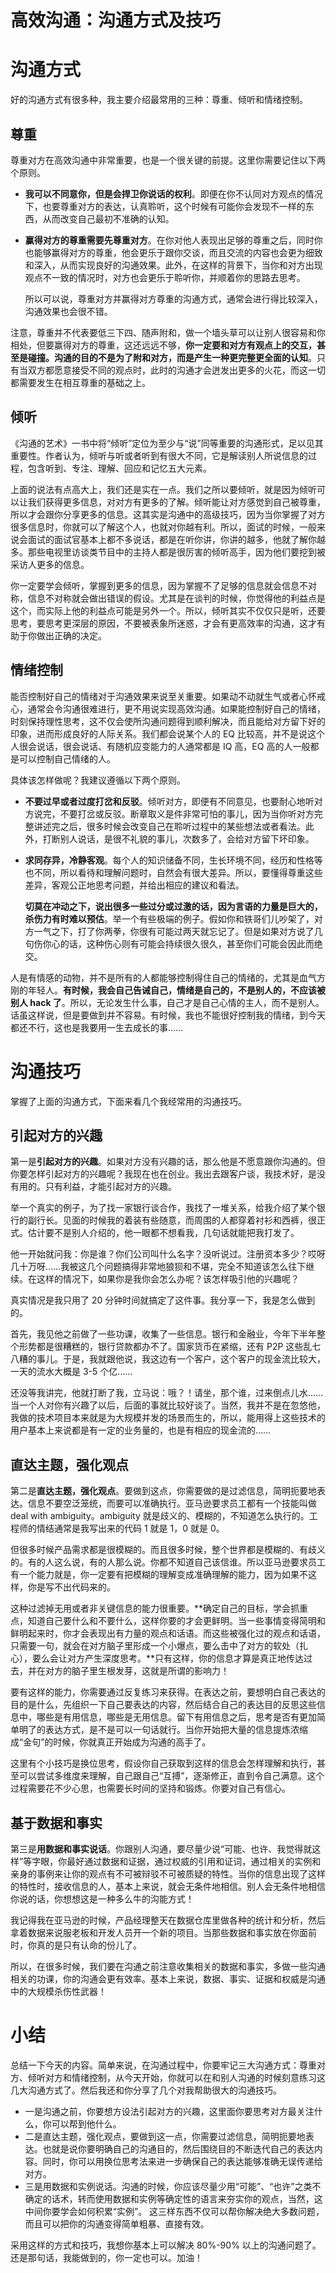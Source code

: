 



# 高效沟通：沟通方式及技巧

# 沟通方式

好的沟通方式有很多种，我主要介绍最常用的三种：尊重、倾听和情绪控制。

## 尊重

尊重对方在高效沟通中非常重要，也是一个很关键的前提。这里你需要记住以下两个原则。

- **我可以不同意你，但是会捍卫你说话的权利**。即便在你不认同对方观点的情况下，也要尊重对方的表达，认真聆听，这个时候有可能你会发现不一样的东西，从而改变自己最初不准确的认知。

- **赢得对方的尊重需要先尊重对方**。在你对他人表现出足够的尊重之后，同时你也能够赢得对方的尊重，他会更乐于跟你交谈，而且交流的内容也会更为细致和深入，从而实现良好的沟通效果。此外，在这样的背景下，当你和对方出现观点不一致的情况时，对方也会更乐于聆听你，并顺着你的思路去思考。

    所以可以说，尊重对方并赢得对方尊重的沟通方式，通常会进行得比较深入，沟通效果也会很不错。

注意，尊重并不代表要低三下四、随声附和，做一个墙头草可以让别人很容易和你相处，但要赢得对方的尊重，这还远远不够，**你一定要和对方有观点上的交互，甚至是碰撞。沟通的目的不是为了附和对方，而是产生一种更完整更全面的认知**。只有当双方都愿意接受不同的观点时，此时的沟通才会迸发出更多的火花，而这一切都需要发生在相互尊重的基础之上。



## 倾听

《沟通的艺术》一书中将“倾听”定位为至少与“说”同等重要的沟通形式，足以见其重要性。作者认为，倾听与听或者听到有很大不同，它是解读别人所说信息的过程，包含听到、专注、理解、回应和记忆五大元素。

上面的说法有点高大上，我们还是实在一点。我们之所以要倾听，就是因为倾听可以让我们获得更多信息，对对方有更多的了解。倾听能让对方感觉到自己被尊重，所以才会跟你分享更多的信息。这其实是沟通中的高级技巧，因为当你掌握了对方很多信息时，你就可以了解这个人，也就对你越有利。所以，面试的时候，一般来说会面试的面试官基本上都不多说话，都是在听你讲，你讲的越多，他就了解你越多。那些电视里访谈类节目中的主持人都是很厉害的倾听高手，因为他们要挖到被采访人更多的信息。

你一定要学会倾听，掌握到更多的信息，因为掌握不了足够的信息就会信息不对称，信息不对称就会做出错误的假设。尤其是在谈判的时候，你觉得他的利益点是这个，而实际上他的利益点可能是另外一个。所以，倾听其实不仅仅只是听，还要思考，要思考更深层的原因，不要被表象所迷惑，才会有更高效率的沟通，这才有助于你做出正确的决定。





## 情绪控制

能否控制好自己的情绪对于沟通效果来说至关重要。如果动不动就生气或者心怀戒心，通常会令沟通很难进行，更不用说实现高效沟通。如果能控制好自己的情绪，时刻保持理性思考，这不仅会使所沟通问题得到顺利解决，而且能给对方留下好的印象，进而形成良好的人际关系。我们都会说某个人的 EQ 比较高，并不是说这个人很会说话，很会说话、有随机应变能力的人通常都是 IQ 高，EQ 高的人一般都是可以控制自己情绪的人。

具体该怎样做呢？我建议遵循以下两个原则。

- **不要过早或者过度打岔和反驳**。倾听对方，即便有不同意见，也要耐心地听对方说完，不要打岔或反驳。断章取义是件非常可怕的事儿，因为当你听对方完整讲述完之后，很多时候会改变自己在聆听过程中的某些想法或者看法。此外，打断别人说话，是很不礼貌的事儿，次数多了，会给对方留下坏印象。

- **求同存异，冷静客观**。每个人的知识储备不同，生长环境不同，经历和性格等也不同，所以看待和理解问题时，自然会有很大差异。所以，要懂得尊重这些差异，客观公正地思考问题，并给出相应的建议和看法。

    **切莫在冲动之下，说出很多一些过分或过激的话，因为言语的力量是巨大的，杀伤力有时难以预估**。举一个有些极端的例子。假如你和铁哥们儿吵架了，对方一气之下，打了你两拳，你很有可能过两天就忘记了。但是如果对方说了几句伤你心的话，这种伤心则有可能会持续很久很久，甚至你们可能会因此而绝交。

人是有情感的动物，并不是所有的人都能够控制得住自己的情绪的，尤其是血气方刚的年轻人。**有时候，我会自己告诫自己，情绪是自己的，不是别人的，不应该被别人 hack 了**。所以，无论发生什么事，自己才是自己心情的主人，而不是别人。话虽这样说，但是要做到并不容易。有时候，我也不能很好控制我的情绪，到今天都还不行，这也是我要用一生去成长的事……



# 沟通技巧

掌握了上面的沟通方式，下面来看几个我经常用的沟通技巧。

## 引起对方的兴趣

第一是**引起对方的兴趣**。如果对方没有兴趣的话，那么他是不愿意跟你沟通的。但你要怎样引起对方的兴趣呢？我现在也在创业。我出去跟客户谈，我技术好，是没有用的。只有利益，才能引起对方的兴趣。

举一个真实的例子，为了找一家银行谈合作，我找了一堆关系，给我介绍了某个银行的副行长。见面的时候我的着装有些随意，而周围的人都穿着衬衫和西裤，很正式。估计要不是别人介绍的，他一眼都不想看我，几句话就能把我打发了。

他一开始就问我：你是谁？你们公司叫什么名字？没听说过。注册资本多少？哎呀几十万呀……我被这几个问题搞得非常地狼狈和不堪，完全不知道该怎么往下继续。在这样的情况下，如果你是我你会怎么办呢？该怎样吸引他的兴趣呢？

真实情况是我只用了 20 分钟时间就搞定了这件事。我分享一下，我是怎么做到的。

首先，我见他之前做了一些功课，收集了一些信息。银行和金融业，今年下半年整个形势都是很糟糕的，银行贷款都办不了。国家货币在紧缩，还有 P2P 这些乱七八糟的事儿。于是，我就跟他说，我这边有一个客户，这个客户的现金流比较大，一天的流水大概是 3-5 个亿……

还没等我讲完，他就打断了我，立马说：哦？！请坐，那个谁，过来倒点儿水……当一个人对你有兴趣了以后，后面的事就比较好谈了。当然，我并不是在忽悠他，我做的技术项目本来就是为大规模并发的场景而生的，所以，能用得上这些技术的用户基本上来说都是有一定的业务量的，也是有相应的现金流的……





## 直达主题，强化观点

第二是**直达主题，强化观点**。要做到这点，你需要做的是过滤信息，简明扼要地表达。信息不要空泛笼统，而要可以准确执行。亚马逊要求员工都有一个技能叫做 deal with ambiguity。ambiguity 就是歧义的、模糊的，不知道怎么执行的。工程师的情结通常是我写出来的代码 1 就是 1，0 就是 0。

但很多时候产品需求都是很模糊的。而且很多时候，整个世界都是模糊的、有歧义的。有的人这么说，有的人那么说。你都不知道自己该信谁。所以亚马逊要求员工有一个能力就是，你一定要有把模糊的理解变成准确理解的能力，因为如果不这样，你是写不出代码来的。

这种过滤掉无用或者非关键信息的能力很重要。**确定自己的目标，学会抓重点，知道自己要什么和不要什么，这样你要的才会更鲜明。当一些事情变得简明和鲜明起来时，你才会表现出有力量的观点和话语。而这些被强化过的观点和话语，只需要一句，就会在对方脑子里形成一个小爆点，要么击中了对方的软处（扎心），要么会让对方产生深度思考。**只有这样，你的信息才算是真正地传达过去，并在对方的脑子里生根发芽，这就是所谓的影响力！

要有这样的能力，你需要通过反复练习来获得。在表达之前，要想明白自己表达的目的是什么，先组织一下自己要表达的内容，然后结合自己的表达目的反思这些信息中，哪些是有用信息，哪些是无用信息。留下有用信息之后，思考是否有更加简单明了的表达方式，是不是可以一句话就行。当你开始把大量的信息提炼浓缩成“金句”的时候，你就真正开始成为沟通的高手了。

这里有个小技巧是换位思考，假设你自己获取到这样的信息会怎样理解和执行，甚至可以尝试多维度来理解，自己跟自己“互搏”，逐渐修正，直到令自己满意。这个过程需要花不少心思，也需要长时间的坚持和锻炼。你要对自己有信心。





## 基于数据和事实

第三是**用数据和事实说话**。你跟别人沟通，要尽量少说“可能、也许、我觉得就这样”等字眼，你最好通过数据和证据，通过权威的引用和证词，通过相关的实例和亲身的事例来让你的观点有不可被辩驳不可被质疑的特性。当你的信息出现了这样的特性时，接收信息的人，基本上来说，就会无条件地相信。别人会无条件地相信你说的话，你想想这是一种多么牛的沟能方式！

我记得我在亚马逊的时候，产品经理整天在数据仓库里做各种的统计和分析，然后拿着数据来说服老板和开发人员开一个新的项目。当那些数据和事实放在你面前时，你真的是只有认命的份儿了。

所以，在很多时候，我们要在沟通之前注意收集相关的数据和事实，多做一些沟通相关的功课，你的沟通会更有效率。基本上来说，数据、事实、证据和权威是沟通中的大规模杀伤性武器！



# 小结

总结一下今天的内容。简单来说，在沟通过程中，你要牢记三大沟通方式：尊重对方、倾听对方和情绪控制，从今天开始，你就可以在和别人沟通的时候刻意练习这几大沟通方式了。然后我还和你分享了几个对我帮助很大的沟通技巧。

- 一是沟通之前，你要想方设法引起对方的兴趣，这里面你要思考对方最关注什么，你可以帮到他什么。
- 二是直达主题，强化观点，要做到这一点，你需要过滤信息，简明扼要地表达。也就是说你要明确自己的沟通目的，然后围绕目的不断迭代自己的表达内容。同时，你可以用换位思考法来进一步确保自己的表达能够准确无误传递给对方。
- 三是用数据和实例说话。沟通的时候，你应该尽量少用“可能”、“也许”之类不确定的话术，转而使用数据和实例等确定性的语言来夯实你的观点，当然，这中间你要学会如何积累“实例”。 这三样东西不仅可以帮你解决绝大多数问题，而且可以把你的沟通变得简单粗暴、直接有效。

采用这样的方式和技巧，我想你基本上可以解决 80%-90% 以上的沟通问题了。还是那句话，我能做到的，你一定也可以。加油！







































































































































































































































